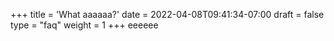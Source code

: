 +++
title = 'What aaaaaa?'
date = 2022-04-08T09:41:34-07:00
draft = false
type = "faq"
weight = 1
+++
eeeeee
